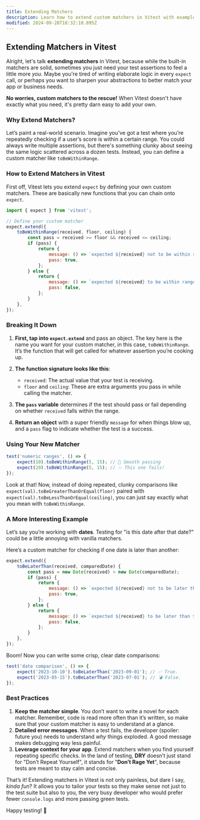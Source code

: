 ```yaml
---
title: Extending Matchers
description: Learn how to extend custom matchers in Vitest with examples.
modified: 2024-09-28T18:32:10.895Z
---
```


## Extending Matchers in Vitest

Alright, let's talk **extending matchers** in Vitest, because while the built-in matchers are solid, sometimes you just need your test assertions to feel a little more *you*. Maybe you're tired of writing elaborate logic in every `expect` call, or perhaps you want to sharpen your abstractions to better match your app or business needs.

**No worries, custom matchers to the rescue!** When Vitest doesn't have exactly what you need, it's pretty darn easy to add your own.

### Why Extend Matchers?

Let’s paint a real-world scenario. Imagine you’ve got a test where you’re repeatedly checking if a user’s score is within a certain range. You could always write multiple assertions, but there's something clunky about seeing the same logic scattered across a dozen tests. Instead, you can define a custom matcher like `toBeWithinRange`.

### How to Extend Matchers in Vitest

First off, Vitest lets you extend `expect` by defining your own custom matchers. These are basically new functions that you can chain onto `expect`.

```js
import { expect } from 'vitest';

// Define your custom matcher
expect.extend({
	toBeWithinRange(received, floor, ceiling) {
		const pass = received >= floor && received <= ceiling;
		if (pass) {
			return {
				message: () => `expected ${received} not to be within range ${floor} - ${ceiling}`,
				pass: true,
			};
		} else {
			return {
				message: () => `expected ${received} to be within range ${floor} - ${ceiling}`,
				pass: false,
			};
		}
	},
});
```

### Breaking It Down

1. **First, tap into `expect.extend`** and pass an object. The key here is the name you want for your custom matcher, in this case, `toBeWithinRange`. It’s the function that will get called for whatever assertion you’re cooking up.

2. **The function signature looks like this**:

   - `received`: The actual value that your test is receiving.
   - `floor` and `ceiling`: These are extra arguments you pass in while calling the matcher.

3. **The `pass` variable** determines if the test should pass or fail depending on whether `received` falls within the range.

4. **Return an object** with a super friendly `message` for when things blow up, and a `pass` flag to indicate whether the test is a success.

### Using Your New Matcher

```js
test('numeric ranges', () => {
	expect(10).toBeWithinRange(5, 15); // 🤌 Smooth passing
	expect(20).toBeWithinRange(5, 15); // 💥 This one fails!
});
```

Look at that! Now, instead of doing repeated, clunky comparisons like `expect(val).toBeGreaterThanOrEqual(floor)` paired with `expect(val).toBeLessThanOrEqual(ceiling)`, you can just say exactly what you mean with `toBeWithinRange`.

### A More Interesting Example

Let’s say you’re working with **dates**. Testing for "is this date after that date?" could be a little annoying with vanilla matchers.

Here’s a custom matcher for checking if one date is later than another:

```js
expect.extend({
	toBeLaterThan(received, comparedDate) {
		const pass = new Date(received) > new Date(comparedDate);
		if (pass) {
			return {
				message: () => `expected ${received} not to be later than ${comparedDate}`,
				pass: true,
			};
		} else {
			return {
				message: () => `expected ${received} to be later than ${comparedDate}`,
				pass: false,
			};
		}
	},
});
```

Boom! Now you can write some crisp, clear date comparisons:

```js
test('date comparison', () => {
	expect('2023-10-10').toBeLaterThan('2023-09-01'); // ✅ True.
	expect('2023-05-15').toBeLaterThan('2023-07-01'); // 💣 False.
});
```

### Best Practices

1. **Keep the matcher simple**. You don’t want to write a novel for each matcher. Remember, code is read more often than it’s written, so make sure that your custom matcher is easy to understand at a glance.
2. **Detailed error messages**. When a test fails, the developer (spoiler: future you) needs to understand *why* things exploded. A good message makes debugging way less painful.
3. **Leverage context for your app**. Extend matchers when you find yourself repeating specific checks. In the land of testing, **DRY** doesn’t just stand for "Don’t Repeat Yourself", it stands for "**Don’t Rage Yet**", because tests are meant to stay calm and concise.

That’s it! Extending matchers in Vitest is not only painless, but dare I say, *kinda fun*? It allows you to tailor your tests so they make sense not just to the test suite but also to you, the very busy developer who would prefer fewer `console.logs` and more passing green tests.

Happy testing! 🎉

```ts
```

